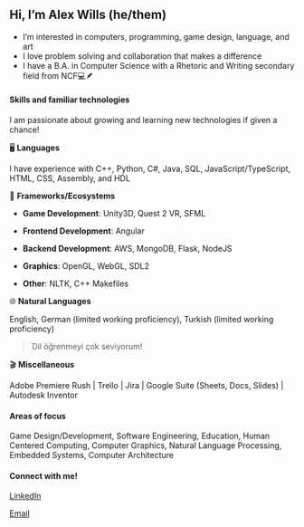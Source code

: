 ## Hi, I’m Alex Wills (he/them)
- I’m interested in computers, programming, game design, language, and art
- I love problem solving and collaboration that makes a difference
- I have a B.A. in Computer Science with a Rhetoric and Writing secondary field from NCF💻🪶

#### Skills and familiar technologies
I am passionate about growing and learning new technologies if given a chance!

🖥️ **Languages** 

I have experience with C++, Python, C#, Java, SQL, JavaScript/TypeScript, HTML, CSS, Assembly, and HDL

🌿 **Frameworks/Ecosystems**

- **Game Development**:
  Unity3D, Quest 2 VR, SFML

- **Frontend Development**:
  Angular

- **Backend Development**:
  AWS, MongoDB, Flask, NodeJS

- **Graphics**:
  OpenGL, WebGL, SDL2

- **Other**:
  NLTK, C++ Makefiles


🌐 **Natural Languages**

English, German (limited working proficiency), Turkish (limited working proficiency)
> Dil öğrenmeyi çok seviyorum!

🎬 **Miscellaneous**

Adobe Premiere Rush | Trello | Jira | Google Suite (Sheets, Docs, Slides) | Autodesk Inventor


#### Areas of focus

Game Design/Development, Software Engineering, Education, Human Centered Computing, Computer Graphics, Natural Language Processing, Embedded Systems, Computer Architecture

#### Connect with me!
[LinkedIn](https://www.linkedin.com/in/alexanderwills37/)

[Email](mailto:alexanderwills37@gmail.com)

<!---
AlexWills37/AlexWills37 is a ✨ special ✨ repository because its `README.md` (this file) appears on your GitHub profile.
You can click the Preview link to take a look at your changes.
--->
